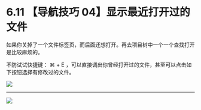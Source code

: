 # 6.11 【导航技巧 04】显示最近打开过的文件

如果你关掉了一个文件标签页，而后面还想打开。再去项目树中一个一个查找打开是比较麻烦的。

不防试试快捷键： ⌘ + E ，可以直接调出你曾经打开过的文件，甚至可以点击如下按钮选择有修改过的文件。

![](http://image.iswbm.com/image-20200829143014675.png)



---

![](http://image.iswbm.com/20200607174235.png)